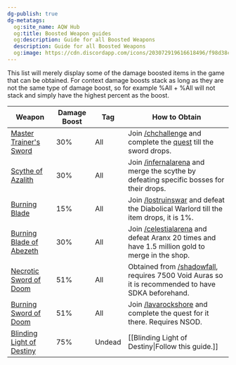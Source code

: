 ```yaml
---
dg-publish: true
dg-metatags:
  og:site_name: AQW Hub
  og:title: Boosted Weapon guides
  og:description: Guide for all Boosted Weapons
  description: Guide for all Boosted Weapons
  og:image: https://cdn.discordapp.com/icons/203072919616618496/f98d38c50b06972678eaaa1aa2c0cedf.png
---
```

This list will merely display some of the damage boosted items in the game that can be obtained. For context damage boosts stack as long as they are not the same type of damage boost, so for example %All + %All will not stack and simply have the highest percent as the boost.

| Weapon                                                                                | Damage Boost | Tag    | How to Obtain                                                                                                                                                 |
| ------------------------------------------------------------------------------------- | ------------ | ------ | ------------------------------------------------------------------------------------------------------------------------------------------------------------- |
| [Master Trainer's Sword](http://aqwwiki.wikidot.com/master-trainer-s-sword)           | 30%          | All    | Join [/chchallenge](http://aqwwiki.wikidot.com/class-hall-challenge) and complete the [quest](http://aqwwiki.wikidot.com/psiae-s-quest) till the sword drops. |
| [Scythe of Azalith](http://aqwwiki.wikidot.com/scythe-of-azalith)                     | 30%          | All    | Join [/infernalarena](http://aqwwiki.wikidot.com/infernal-arena) and merge the scythe by defeating specific bosses for their drops.                           |
| [Burning Blade](http://aqwwiki.wikidot.com/burning-blade-2)                           | 15%          | All    | Join [/lostruinswar](http://aqwwiki.wikidot.com/lost-ruins-war) and defeat the Diabolical Warlord till the item drops, it is 1%.                              |
| [Burning Blade of Abezeth](http://aqwwiki.wikidot.com/burning-blade-of-abezeth)       | 30%          | All    | Join [/celestialarena](http://aqwwiki.wikidot.com/celestial-arena) and defeat Aranx 20 times and have 1.5 million gold to merge in the shop.                  |
| [Necrotic Sword of Doom](http://aqwwiki.wikidot.com/necrotic-sword-of-doom-sword)     | 51%          | All    | Obtained from [/shadowfall](http://aqwwiki.wikidot.com/shadowfall), requires 7500 Void Auras so it is recommended to have SDKA beforehand.                    |
| [Burning Sword of Doom](http://aqwwiki.wikidot.com/burning-sword-of-doom)             | 51%          | All    | Join [/lavarockshore](http://aqwwiki.wikidot.com/lavarock-shore) and complete the quest for it there. Requires NSOD.                                          |
| [Blinding Light of Destiny](http://aqwwiki.wikidot.com/blinding-light-of-destiny-axe) | 75%          | Undead | [[Blinding Light of Destiny\|Follow this guide.]]                                                                                                             |

